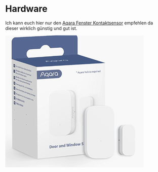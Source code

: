 # Hardware

Ich kann euch hier nur den [Aqara Fenster Kontaktsensor](https://amzn.to/3OjkMIT) empfehlen da dieser wirklich günstig und gut ist.

![](<../../../.gitbook/assets/image (1) (3).png>)
